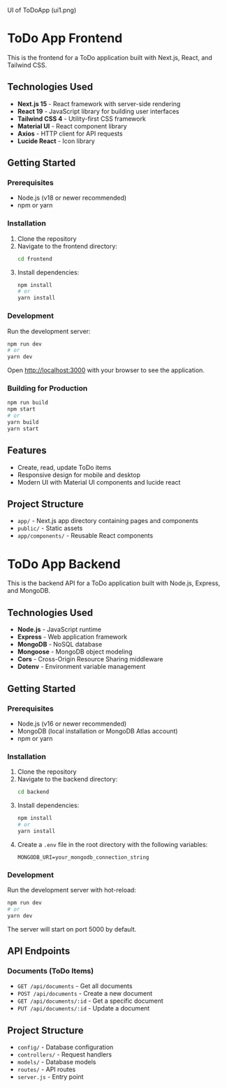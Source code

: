 UI of ToDoApp
(ui1.png)
# ToDo App Frontend

This is the frontend for a ToDo application built with Next.js, React, and Tailwind CSS.

## Technologies Used

- **Next.js 15** - React framework with server-side rendering
- **React 19** - JavaScript library for building user interfaces
- **Tailwind CSS 4** - Utility-first CSS framework
- **Material UI** - React component library
- **Axios** - HTTP client for API requests
- **Lucide React** - Icon library

## Getting Started

### Prerequisites

- Node.js (v18 or newer recommended)
- npm or yarn

### Installation

1. Clone the repository
2. Navigate to the frontend directory:
   ```bash
   cd frontend
   ```
3. Install dependencies:
   ```bash
   npm install
   # or
   yarn install
   ```

### Development

Run the development server:

```bash
npm run dev
# or
yarn dev
```

Open [http://localhost:3000](http://localhost:3000) with your browser to see the application.

### Building for Production

```bash
npm run build
npm start
# or
yarn build
yarn start
```

## Features

- Create, read, update ToDo items
- Responsive design for mobile and desktop
- Modern UI with Material UI components and lucide react

## Project Structure

- `app/` - Next.js app directory containing pages and components
- `public/` - Static assets
- `app/components/` - Reusable React components

# ToDo App Backend

This is the backend API for a ToDo application built with Node.js, Express, and MongoDB.

## Technologies Used

- **Node.js** - JavaScript runtime
- **Express** - Web application framework
- **MongoDB** - NoSQL database
- **Mongoose** - MongoDB object modeling
- **Cors** - Cross-Origin Resource Sharing middleware
- **Dotenv** - Environment variable management

## Getting Started

### Prerequisites

- Node.js (v16 or newer recommended)
- MongoDB (local installation or MongoDB Atlas account)
- npm or yarn

### Installation

1. Clone the repository
2. Navigate to the backend directory:
   ```bash
   cd backend
   ```
3. Install dependencies:
   ```bash
   npm install
   # or
   yarn install
   ```
4. Create a `.env` file in the root directory with the following variables:
   ```
   MONGODB_URI=your_mongodb_connection_string
   ```

### Development

Run the development server with hot-reload:

```bash
npm run dev
# or
yarn dev
```

The server will start on port 5000 by default.

## API Endpoints

### Documents (ToDo Items)

- `GET /api/documents` - Get all documents
- `POST /api/documents` - Create a new document
- `GET /api/documents/:id` - Get a specific document
- `PUT /api/documents/:id` - Update a document
 
## Project Structure

- `config/` - Database configuration
- `controllers/` - Request handlers
- `models/` - Database models
- `routes/` - API routes
- `server.js` - Entry point 
